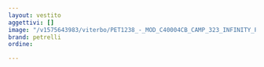 ```yaml
---
layout: vestito
aggettivi: []
image: "/v1575643983/viterbo/PET1238_-_MOD_C40004CB_CAMP_323_INFINITY_P37_k4wlyi.jpg"
brand: petrelli
ordine: 

---
```

